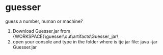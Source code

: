 # guesser
guess a number, human or machine?

1) Download Guesser.jar from {WORKSPACE}\guesser\out\artifacts\Guesser_jar\
2) open your console and type in the folder where is tje jar file:
  java -jar Guesser.jar
